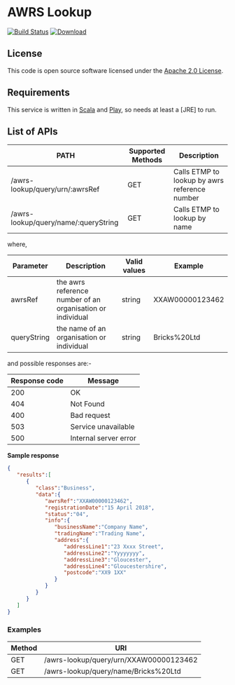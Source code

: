 AWRS Lookup
===========

[![Build Status](https://travis-ci.org/hmrc/awrs-lookup.svg)](https://travis-ci.org/hmrc/awrs-lookup) [ ![Download](https://api.bintray.com/packages/hmrc/releases/awrs-lookup/images/download.svg) ](https://bintray.com/hmrc/releases/awrs-lookup/_latestVersion)

## License

This code is open source software licensed under the [Apache 2.0 License]("http://www.apache.org/licenses/LICENSE-2.0.html").

## Requirements

This service is written in [Scala](http://www.scala-lang.org/) and [Play](http://playframework.com/), so needs at least a [JRE] to run.

## List of APIs

| PATH | Supported Methods | Description |
| --------------- | --------------- | --------------- |
| /awrs-lookup/query/urn/:awrsRef | GET | Calls ETMP to lookup by awrs reference number |
| /awrs-lookup/query/name/:queryString | GET | Calls ETMP to lookup by name |

where,

| Parameter | Description | Valid values | Example |
| --------------- | --------------- | --------------- | --------------- |
| awrsRef | the awrs reference number of an organisation or individual | string | XXAW00000123462 |
| queryString | the name of an organisation or individual | string | Bricks%20Ltd |

and possible responses are:-

| Response code | Message |
| --------------- | --------------- |
| 200 | OK |
| 404 | Not Found |
| 400 | Bad request |
| 503 | Service unavailable |
| 500 | Internal server error |

**Sample response**
```json
{ 
   "results":[ 
      { 
         "class":"Business",
         "data":{  
            "awrsRef":"XXAW00000123462",
            "registrationDate":"15 April 2018",
            "status":"04",
            "info":{  
               "businessName":"Company Name",
               "tradingName":"Trading Name",
               "address":{  
                  "addressLine1":"23 Xxxx Street",
                  "addressLine2":"Yyyyyyyy",
                  "addressLine3":"Gloucester",
                  "addressLine4":"Gloucestershire",
                  "postcode":"XX9 1XX"
               }
            }
         }
      }
   ]
}
```

### Examples

| Method | URI |
| --------------- | --------------- |
| GET | /awrs-lookup/query/urn/XXAW00000123462 |
| GET | /awrs-lookup/query/name/Bricks%20Ltd |

